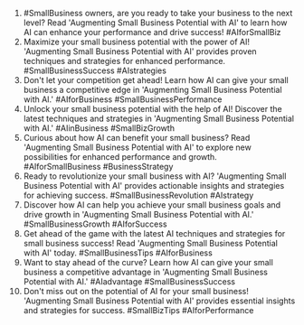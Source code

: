 1. #SmallBusiness owners, are you ready to take your business to the next level? Read 'Augmenting Small Business Potential with AI' to learn how AI can enhance your performance and drive success! #AIforSmallBiz
2. Maximize your small business potential with the power of AI! 'Augmenting Small Business Potential with AI' provides proven techniques and strategies for enhanced performance. #SmallBusinessSuccess #AIstrategies
3. Don't let your competition get ahead! Learn how AI can give your small business a competitive edge in 'Augmenting Small Business Potential with AI.' #AIforBusiness #SmallBusinessPerformance
4. Unlock your small business potential with the help of AI! Discover the latest techniques and strategies in 'Augmenting Small Business Potential with AI.' #AIinBusiness #SmallBizGrowth
5. Curious about how AI can benefit your small business? Read 'Augmenting Small Business Potential with AI' to explore new possibilities for enhanced performance and growth. #AIforSmallBusiness #BusinessStrategy
6. Ready to revolutionize your small business with AI? 'Augmenting Small Business Potential with AI' provides actionable insights and strategies for achieving success. #SmallBusinessRevolution #AIstrategy
7. Discover how AI can help you achieve your small business goals and drive growth in 'Augmenting Small Business Potential with AI.' #SmallBusinessGrowth #AIforSuccess
8. Get ahead of the game with the latest AI techniques and strategies for small business success! Read 'Augmenting Small Business Potential with AI' today. #SmallBusinessTips #AIforBusiness
9. Want to stay ahead of the curve? Learn how AI can give your small business a competitive advantage in 'Augmenting Small Business Potential with AI.' #AIadvantage #SmallBusinessSuccess
10. Don't miss out on the potential of AI for your small business! 'Augmenting Small Business Potential with AI' provides essential insights and strategies for success. #SmallBizTips #AIforPerformance
